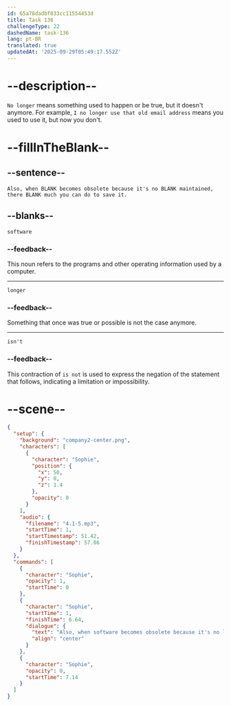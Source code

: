 ```yaml
---
id: 65a78dadbf033cc11554453d
title: Task 136
challengeType: 22
dashedName: task-136
lang: pt-BR
translated: true
updatedAt: '2025-09-29T05:49:17.552Z'
---
```


<!-- (Audio) Sophie: Also, when software becomes obsolete because it's no longer maintained, there isn't much you can do to save it. -->

# --description--

`No longer` means something used to happen or be true, but it doesn't anymore. For example, `I no longer use that old email address` means you used to use it, but now you don't.

# --fillInTheBlank--

## --sentence--

`Also, when BLANK becomes obsolete because it's no BLANK maintained, there BLANK much you can do to save it.`

## --blanks--

`software`

### --feedback--

This noun refers to the programs and other operating information used by a computer.

---

`longer`

### --feedback--

Something that once was true or possible is not the case anymore.

---

`isn't`

### --feedback--

This contraction of `is not` is used to express the negation of the statement that follows, indicating a limitation or impossibility.

# --scene--

```json
{
  "setup": {
    "background": "company2-center.png",
    "characters": [
      {
        "character": "Sophie",
        "position": {
          "x": 50,
          "y": 0,
          "z": 1.4
        },
        "opacity": 0
      }
    ],
    "audio": {
      "filename": "4.1-5.mp3",
      "startTime": 1,
      "startTimestamp": 51.42,
      "finishTimestamp": 57.06
    }
  },
  "commands": [
    {
      "character": "Sophie",
      "opacity": 1,
      "startTime": 0
    },
    {
      "character": "Sophie",
      "startTime": 1,
      "finishTime": 6.64,
      "dialogue": {
        "text": "Also, when software becomes obsolete because it's no longer maintained, there isn't much you can do to save it.",
        "align": "center"
      }
    },
    {
      "character": "Sophie",
      "opacity": 0,
      "startTime": 7.14
    }
  ]
}
```
